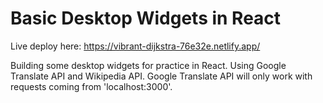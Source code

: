 # Basic Desktop Widgets in React

Live deploy here: https://vibrant-dijkstra-76e32e.netlify.app/

Building some desktop widgets for practice in React.
Using Google Translate API and Wikipedia API.
Google Translate API will only work with requests coming from 'localhost:3000'.